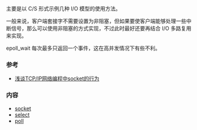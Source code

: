 
主要是以 C/S 形式示例几种 I/O 模型的使用方法。

一般来说，客户端套接字不需要设置为非阻塞，但如果要使客户端能够处理一些中断信号，那么可以使用非阻塞的方式实现，不过此时最好还要再结合 I/O 多路复用来实现。

epoll_wait 每次最多只返回一个事件，这在高并发情况下有些不利。

### 参考

* [浅谈TCP/IP网络编程中socket的行为](https://www.cnblogs.com/junneyang/p/6126635.html)


### 内容

* [socket](01_socket)
* [select](02_select)
* [poll](03_poll)
